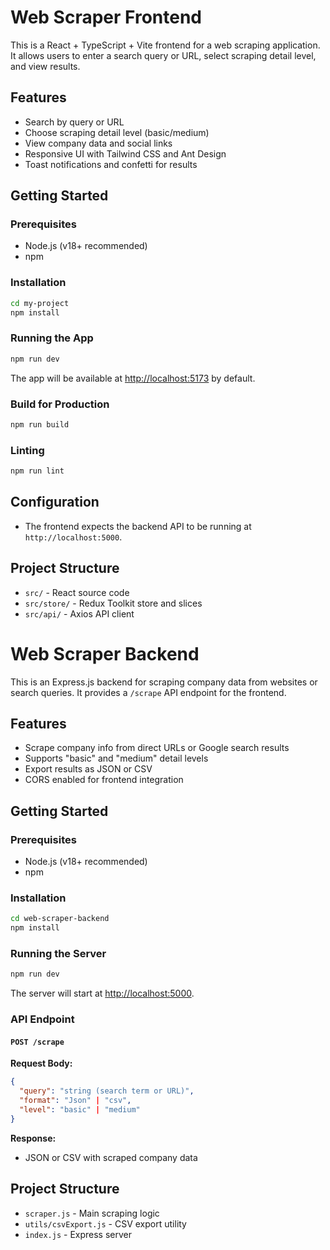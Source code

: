 # Web Scraper Frontend

This is a React + TypeScript + Vite frontend for a web scraping application. It allows users to enter a search query or URL, select scraping detail level, and view results.

## Features

- Search by query or URL
- Choose scraping detail level (basic/medium)
- View company data and social links
- Responsive UI with Tailwind CSS and Ant Design
- Toast notifications and confetti for results

## Getting Started

### Prerequisites

- Node.js (v18+ recommended)
- npm

### Installation

```sh
cd my-project
npm install
```

### Running the App

```sh
npm run dev
```

The app will be available at [http://localhost:5173](http://localhost:5173) by default.

### Build for Production

```sh
npm run build
```

### Linting

```sh
npm run lint
```

## Configuration

- The frontend expects the backend API to be running at `http://localhost:5000`.

## Project Structure

- `src/` - React source code
- `src/store/` - Redux Toolkit store and slices
- `src/api/` - Axios API client

# Web Scraper Backend

This is an Express.js backend for scraping company data from websites or search queries. It provides a `/scrape` API endpoint for the frontend.

## Features

- Scrape company info from direct URLs or Google search results
- Supports "basic" and "medium" detail levels
- Export results as JSON or CSV
- CORS enabled for frontend integration

## Getting Started

### Prerequisites

- Node.js (v18+ recommended)
- npm

### Installation

```sh
cd web-scraper-backend
npm install
```

### Running the Server

```sh
npm run dev
```

The server will start at [http://localhost:5000](http://localhost:5000).

### API Endpoint

#### `POST /scrape`

**Request Body:**

```json
{
  "query": "string (search term or URL)",
  "format": "Json" | "csv",
  "level": "basic" | "medium"
}
```

**Response:**

- JSON or CSV with scraped company data

## Project Structure

- `scraper.js` - Main scraping logic
- `utils/csvExport.js` - CSV export utility
- `index.js` - Express server
